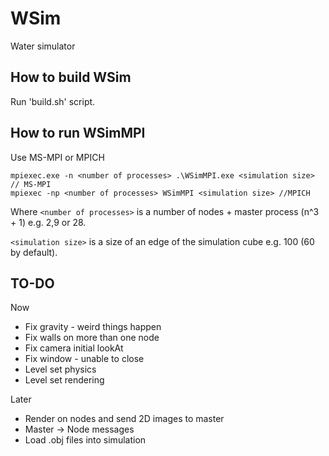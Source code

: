 # WSim
Water simulator

## How to build WSim

Run 'build.sh' script.

## How to run WSimMPI

Use MS-MPI or MPICH
```
mpiexec.exe -n <number of processes> .\WSimMPI.exe <simulation size> // MS-MPI
mpiexec -np <number of processes> WSimMPI <simulation size> //MPICH
```
Where `<number of processes>` is a number of nodes + master process (n^3 + 1) e.g. 2,9 or 28.

`<simulation size>` is a size of an edge of the simulation cube e.g. 100 (60 by default).

## TO-DO

Now
- Fix gravity - weird things happen
- Fix walls on more than one node
- Fix camera initial lookAt
- Fix window - unable to close
- Level set physics
- Level set rendering

Later
- Render on nodes and send 2D images to master
- Master -> Node messages
- Load .obj files into simulation
